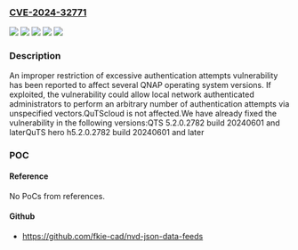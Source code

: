 ### [CVE-2024-32771](https://cve.mitre.org/cgi-bin/cvename.cgi?name=CVE-2024-32771)
![](https://img.shields.io/static/v1?label=Product&message=QTS&color=blue)
![](https://img.shields.io/static/v1?label=Product&message=QuTS%20hero&color=blue)
![](https://img.shields.io/static/v1?label=Product&message=QuTScloud&color=blue)
![](https://img.shields.io/static/v1?label=Version&message=n%2Fa&color=blue)
![](https://img.shields.io/static/v1?label=Vulnerability&message=CWE-307&color=brighgreen)

### Description

An improper restriction of excessive authentication attempts vulnerability has been reported to affect several QNAP operating system versions. If exploited, the vulnerability could allow local network authenticated administrators to perform an arbitrary number of authentication attempts via unspecified vectors.QuTScloud is not affected.We have already fixed the vulnerability in the following versions:QTS 5.2.0.2782 build 20240601 and laterQuTS hero h5.2.0.2782 build 20240601 and later

### POC

#### Reference
No PoCs from references.

#### Github
- https://github.com/fkie-cad/nvd-json-data-feeds


